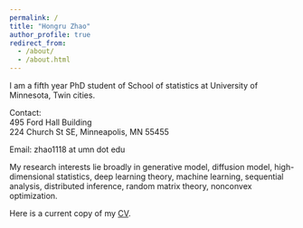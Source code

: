 ```yaml
---
permalink: /
title: "Hongru Zhao"
author_profile: true
redirect_from: 
  - /about/
  - /about.html
---
```




I am a fifth year PhD student of School of statistics at University of Minnesota, Twin cities.

Contact:<br>495 Ford Hall Building <br>224 Church St SE, Minneapolis, MN 55455

Email: zhao1118 at umn dot edu

My research interests lie broadly in generative model, diffusion model, high-dimensional statistics, deep learning theory, machine learning, sequential analysis, distributed inference, random matrix theory, nonconvex optimization.

Here is a current copy of my [CV](https://hongruzhao.github.io/files/CVOc.pdf).
